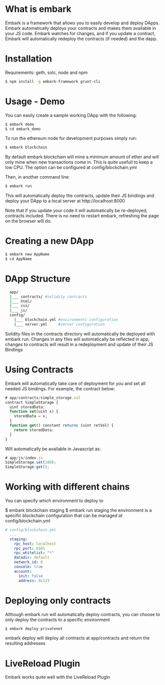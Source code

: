 What is embark
======
Embark is a framework that allows you to easily develop and deploy DApps. Embark automatically deploys your contracts and makes them available in your JS code. Embark watches for changes, and if you update a contract, Embark will automatically redeploy the contracts (if needed) and the dapp.

Installation
======
Requirements: geth, solc, node and npm

```Bash
$ npm install -g embark-framework grunt-cli
```

Usage - Demo
======
You can easily create a sample working DApp with the following:

```Bash
$ embark demo
$ cd embark_demo
```
To run the ethereum node for development purposes simply run:

```Bash
$ embark blockchain
```
By default embark blockchain will mine a minimum amount of ether and will only mine when new transactions come in. This is quite usefull to keep a low CPU. The option can be configured at config/blockchain.yml

Then, in another command line:

```Bash
$ embark run
```
This will automatically deploy the contracts, update their JS bindings and deploy your DApp to a local server at http://localhost:8000

Note that if you update your code it will automatically be re-deployed, contracts included. There is no need to restart embark, refreshing the page on the browser will do.

Creating a new DApp
======

```Bash
$ embark new AppName
$ cd AppName
```

DApp Structure
======

```Bash
  app/
  |___ contracts/ #solidity contracts
  |___ html/
  |___ css/
  |___ js/
  config/
    |___ blockchain.yml #environments configuration
    |___ server.yml     #server configuration
```    

Solidity files in the contracts directory will automatically be deployed with embark run. Changes in any files will automatically be reflected in app, changes to contracts will result in a redeployment and update of their JS Bindings

Using Contracts
======
Embark will automatically take care of deployment for you and set all needed JS bindings. For example, the contract below:

```Javascript
# app/contracts/simple_storage.sol
contract SimpleStorage {
  uint storedData;
  function set(uint x) {
    storedData = x;
  }
  function get() constant returns (uint retVal) {
    return storedData;
  }
}
```
Will automatically be available in Javascript as:

```Javascript
# app/js/index.js
SimpleStorage.set(100);
SimpleStorage.get();
```

Working with different chains
======
You can specify which environment to deploy to

$ embark blockchain staging
$ embark run staging
the environment is a specific blockchain configuration that can be managed at config/blockchain.yml

```Yaml
# config/blockchain.yml
  ...
  staging:
    rpc_host: localhost
    rpc_port: 8101
    rpc_whitelist: "*"
    datadir: default
    network_id: 0
    console: true
    account:
      init: false
      address: 0x123
```

Deploying only contracts
======
Although embark run will automatically deploy contracts, you can choose to only deploy the contracts to a specific environment

```Bash
$ embark deploy privatenet
```

embark deploy will deploy all contracts at app/contracts and return the resulting addresses

LiveReload Plugin
======

Embark works quite well with the LiveReload Plugin
